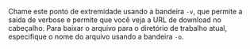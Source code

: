 Chame este ponto de extremidade usando a bandeira `-v`, que permite a saída de verbose e permite que você veja a URL de download no cabeçalho. Para baixar o arquivo para o diretório de trabalho atual, especifique o nome do arquivo usando a bandeira `-o`.
